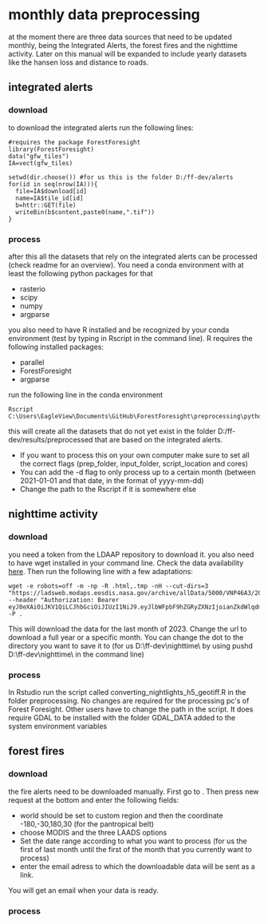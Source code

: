 # monthly data preprocessing
at the moment there are three data sources that need to be updated monthly, being the Integrated Alerts, the forest fires and the nighttime activity. Later on this manual will be expanded to include yearly datasets like the hansen loss and distance to roads.

## integrated alerts
### download
to download the integrated alerts run the following lines:

```
#requires the package ForestForesight
library(ForestForesight)
data("gfw_tiles")
IA=vect(gfw_tiles)

setwd(dir.choose()) #for us this is the folder D:/ff-dev/alerts
for(id in seq(nrow(IA))){
  file=IA$download[id]
  name=IA$tile_id[id]
  b=httr::GET(file)
  writeBin(b$content,paste0(name,".tif"))
}
```

### process
after this all the datasets that rely on the integrated alerts can be processed (check readme for an overview). You need a conda environment with at least the following python packages for that
- rasterio
- scipy
- numpy
- argparse

you also need to have R installed and be recognized by your conda environment (test by typing in Rscript in the command line). R requires the following installed packages:
- parallel
- ForestForesight
- argparse


run the following line in the conda environment
~~~
Rscript C:\Users\EagleView\Documents\GitHub\ForestForesight\preprocessing\python_preprocessing_missing_multicore.R
~~~
this will create all the datasets that do not yet exist in the folder D:/ff-dev/results/preprocessed that are based on the integrated alerts. 
- If you want to process this on your own computer make sure to set all the correct flags (prep_folder, input_folder, script_location and cores) 
- You can add the -d flag to only process up to a certain month (between 2021-01-01 and that date, in the format of yyyy-mm-dd)
- Change the path to the Rscript if it is somewhere else


## nighttime activity
### download
you need a token from the LDAAP repository to download it. you also need to have wget installed in your command line. Check the data availability [here](https://ladsweb.modaps.eosdis.nasa.gov/archive/allData/5000/VNP46A3). Then run the following line with a few adaptations:

~~~
wget -e robots=off -m -np -R .html,.tmp -nH --cut-dirs=3 "https://ladsweb.modaps.eosdis.nasa.gov/archive/allData/5000/VNP46A3/2023/335/" --header "Authorization: Bearer eyJ0eXAiOiJKV1QiLCJhbGciOiJIUzI1NiJ9.eyJlbWFpbF9hZGRyZXNzIjoianZkdWlqdmVuYm9kZUBnbWFpbC5jb20iLCJpc3MiOiJBUFMgT0F1dGgyIEF1dGhlbnRpY2F0b3IiLCJpYXQiOjE3MDY2MDYxNTUsIm5iZiI6MTcwNjYwNjE1NSwiZXhwIjoxODY0Mjg2MTU1LCJ1aWQiOiJmZXJkeXdhbGxpbngiLCJ0b2tlbkNyZWF0b3IiOiJmZXJkeXdhbGxpbngifQ.xi5OZCVGgORmuNxeoRaYynzQWIzLbBG4Sz86SCZboss" -P .
~~~
This will download the data for the last month of 2023. Change the url to download a full year or a specific month. You can change the dot to the directory you want to save it to (for us D:\ff-dev\nighttime\ by using pushd D:\ff-dev\nighttime\ in the command line)

### process
In Rstudio run the script called converting_nightlights_h5_geotiff.R in the folder preprocessing. No changes are required for the processing pc's of Forest Foresight. Other users have to change the path in the script. It does require GDAL to be installed with the folder GDAL_DATA added to the system environment variables

## forest fires
### download
the fire alerts need to be downloaded manually. First go to . Then press new request at the bottom and enter the following fields:
- world should be set to custom region and then the coordinate -180,-30,180,30 (for the pantropical belt)
- choose MODIS and the three LAADS options
- Set the date range according to what you want to process (for us the first of last month until the first of the month that you currently want to process)
- enter the email adress to which the downloadable data will be sent as a link. 

You will get an email when your data is ready.
### process
